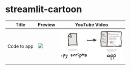 # streamlit-cartoon

Title | Preview | YouTube Video
---|---|---
Code to app | <img src="img/streamlit-workflow-code-to-app" width="200" /> | <a href="img/streamlit-workflow-code-to-app"><img src="img/streamlit-workflow-code-to-app.png" width="200" /></a>
